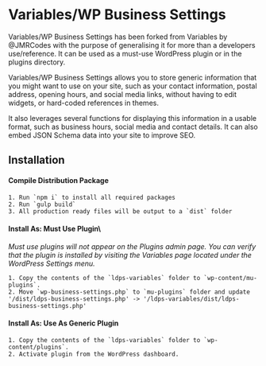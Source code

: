 # Variables/WP Business Settings
Variables/WP Business Settings has been forked from Variables by @JMRCodes with the purpose of generalising it for more than a developers use/reference. It can be used as a must-use WordPress plugin or in the plugins directory.

Variables/WP Business Settings allows you to store generic information that you might want to use on your site, such as your contact information, postal address, opening hours, and social media links, without having to edit widgets, or hard-coded references in themes.

It also leverages several functions for displaying this information in a usable format, such as business hours, social media and contact details. It can also embed JSON Schema data into your site to improve SEO.

## Installation
#### Compile Distribution Package
	1. Run `npm i` to install all required packages
	2. Run `gulp build`
	3. All production ready files will be output to a `dist` folder

#### Install As: Must Use Plugin\
*Must use plugins will not appear on the Plugins admin page. You can verify that the plugin is installed by visiting the Variables page located under the WordPress Settings menu.*

	1. Copy the contents of the `ldps-variables` folder to `wp-content/mu-plugins`.
	2. Move `wp-business-settings.php` to `mu-plugins` folder and update '/dist/ldps-business-settings.php' -> '/ldps-variables/dist/ldps-business-settings.php'


#### Install As: Use As Generic Plugin
	1. Copy the contents of the `ldps-variables` folder to `wp-content/plugins`.
	2. Activate plugin from the WordPress dashboard.

